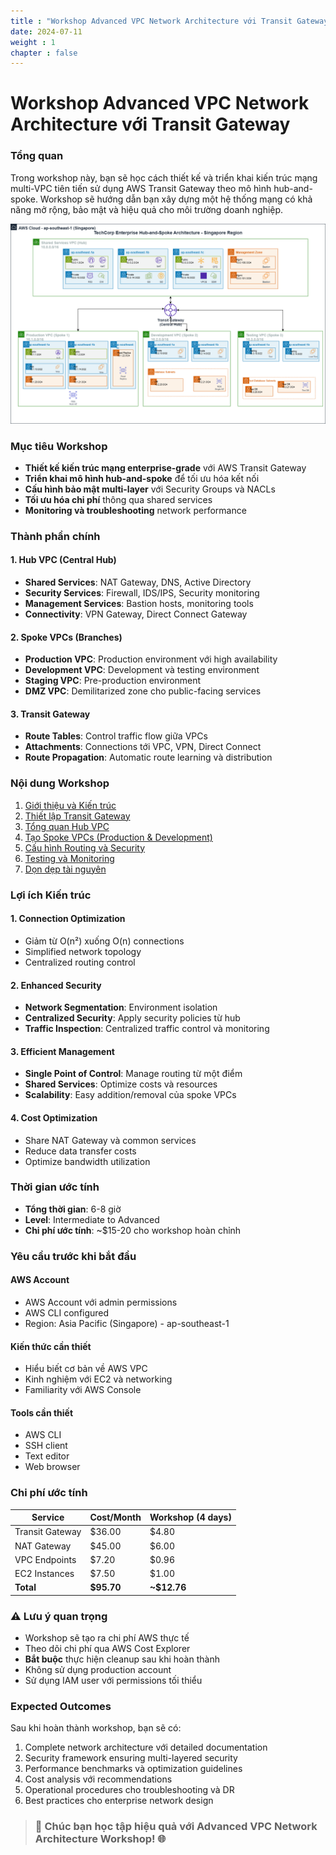 ```yaml
---
title : "Workshop Advanced VPC Network Architecture với Transit Gateway"
date: 2024-07-11
weight : 1 
chapter : false
---
```


# Workshop Advanced VPC Network Architecture với Transit Gateway

### Tổng quan

Trong workshop này, bạn sẽ học cách thiết kế và triển khai kiến trúc mạng multi-VPC tiên tiến sử dụng AWS Transit Gateway theo mô hình hub-and-spoke. Workshop sẽ hướng dẫn bạn xây dựng một hệ thống mạng có khả năng mở rộng, bảo mật và hiệu quả cho môi trường doanh nghiệp.

![VPC Architecture](/images/arc_drawio.png)


### Mục tiêu Workshop

- **Thiết kế kiến trúc mạng enterprise-grade** với AWS Transit Gateway
- **Triển khai mô hình hub-and-spoke** để tối ưu hóa kết nối
- **Cấu hình bảo mật multi-layer** với Security Groups và NACLs
- **Tối ưu hóa chi phí** thông qua shared services
- **Monitoring và troubleshooting** network performance

### Thành phần chính

#### 1. Hub VPC (Central Hub)
- **Shared Services**: NAT Gateway, DNS, Active Directory
- **Security Services**: Firewall, IDS/IPS, Security monitoring
- **Management Services**: Bastion hosts, monitoring tools
- **Connectivity**: VPN Gateway, Direct Connect Gateway

#### 2. Spoke VPCs (Branches)
- **Production VPC**: Production environment với high availability
- **Development VPC**: Development và testing environment
- **Staging VPC**: Pre-production environment
- **DMZ VPC**: Demilitarized zone cho public-facing services

#### 3. Transit Gateway
- **Route Tables**: Control traffic flow giữa VPCs
- **Attachments**: Connections tới VPC, VPN, Direct Connect
- **Route Propagation**: Automatic route learning và distribution

### Nội dung Workshop

 1. [Giới thiệu và Kiến trúc](1-Introduce/)
 2. [Thiết lập Transit Gateway](2-transit-gateway/)
 3. [Tổng quan Hub VPC](3-hub-vpc/)
 4. [Tạo Spoke VPCs (Production & Development)](4-spoke-vpcs/)
 5. [Cấu hình Routing và Security](5-routing-security/)
 6. [Testing và Monitoring](6-testing-monitoring/)
 7. [Dọn dẹp tài nguyên](7-cleanup/)

### Lợi ích Kiến trúc

#### 1. Connection Optimization
- Giảm từ O(n²) xuống O(n) connections
- Simplified network topology
- Centralized routing control

#### 2. Enhanced Security
- **Network Segmentation**: Environment isolation
- **Centralized Security**: Apply security policies từ hub
- **Traffic Inspection**: Centralized traffic control và monitoring

#### 3. Efficient Management
- **Single Point of Control**: Manage routing từ một điểm
- **Shared Services**: Optimize costs và resources
- **Scalability**: Easy addition/removal của spoke VPCs

#### 4. Cost Optimization
- Share NAT Gateway và common services
- Reduce data transfer costs
- Optimize bandwidth utilization

### Thời gian ước tính
- **Tổng thời gian**: 6-8 giờ
- **Level**: Intermediate to Advanced
- **Chi phí ước tính**: ~$15-20 cho workshop hoàn chỉnh

### Yêu cầu trước khi bắt đầu

#### AWS Account
- AWS Account với admin permissions
- AWS CLI configured
- Region: Asia Pacific (Singapore) - ap-southeast-1

#### Kiến thức cần thiết
- Hiểu biết cơ bản về AWS VPC
- Kinh nghiệm với EC2 và networking
- Familiarity với AWS Console

#### Tools cần thiết
- AWS CLI
- SSH client
- Text editor
- Web browser

### Chi phí ước tính

| Service | Cost/Month | Workshop (4 days) |
|---------|------------|-------------------|
| Transit Gateway | $36.00 | $4.80 |
| NAT Gateway | $45.00 | $6.00 |
| VPC Endpoints | $7.20 | $0.96 |
| EC2 Instances | $7.50 | $1.00 |
| **Total** | **$95.70** | **~$12.76** |

### ⚠️ Lưu ý quan trọng

- Workshop sẽ tạo ra chi phí AWS thực tế
- Theo dõi chi phí qua AWS Cost Explorer
- **Bắt buộc** thực hiện cleanup sau khi hoàn thành
- Không sử dụng production account
- Sử dụng IAM user với permissions tối thiểu

### Expected Outcomes

Sau khi hoàn thành workshop, bạn sẽ có:

1. Complete network architecture với detailed documentation
2. Security framework ensuring multi-layered security
3. Performance benchmarks và optimization guidelines
4. Cost analysis với recommendations
5. Operational procedures cho troubleshooting và DR
6. Best practices cho enterprise network design


> ### 🚀 **Chúc bạn học tập hiệu quả với Advanced VPC Network Architecture Workshop!** 🌐
